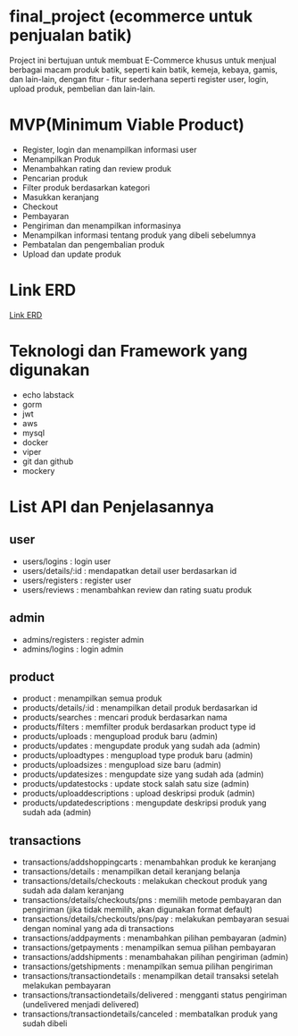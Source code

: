 # final_project (ecommerce untuk penjualan batik)
Project ini bertujuan untuk membuat E-Commerce khusus untuk menjual berbagai macam produk batik, seperti kain batik, kemeja, kebaya, gamis, dan lain-lain, dengan fitur - fitur sederhana seperti register user, login, upload produk, pembelian dan lain-lain.

# MVP(Minimum Viable Product) #


* Register, login dan menampilkan informasi user
* Menampilkan Produk
* Menambahkan rating dan review produk 
* Pencarian produk
* Filter produk berdasarkan kategori
* Masukkan keranjang
* Checkout
* Pembayaran
* Pengiriman dan menampilkan informasinya
* Menampilkan informasi tentang produk yang dibeli sebelumnya
* Pembatalan dan pengembalian produk
* Upload dan update produk

# Link ERD #
[Link ERD](https://drive.google.com/file/d/1W9CN2bIQPpx7rhHZAlgpzt1iT0PkSBaJ/view?usp=sharing)

# Teknologi dan Framework yang digunakan
* echo labstack
* gorm
* jwt
* aws
* mysql
* docker
* viper
* git dan github
* mockery

# List API dan Penjelasannya #
## user ##
* users/logins : login user
* users/details/:id : mendapatkan detail user berdasarkan id
* users/registers : register user
* users/reviews : menambahkan review dan rating suatu produk

## admin ##
* admins/registers : register admin
* admins/logins : login admin

## product ##
* product : menampilkan semua produk
* products/details/:id : menampilkan detail produk berdasarkan id
* products/searches : mencari produk berdasarkan nama
* products/filters : memfilter produk berdasarkan product type id
* products/uploads : mengupload produk baru (admin)
* products/updates : mengupdate produk yang sudah ada (admin)
* products/uploadtypes : mengupload type produk baru (admin)
* products/uploadsizes : mengupload size baru (admin)
* products/updatesizes : mengupdate size yang sudah ada (admin)
* products/updatestocks : update stock salah satu size (admin)
* products/uploaddescriptions : upload deskripsi produk (admin)
* products/updatedescriptions : mengupdate deskripsi produk yang sudah ada (admin)

## transactions ##
* transactions/addshoppingcarts : menambahkan produk ke keranjang
* transactions/details : menampilkan detail keranjang belanja
* transactions/details/checkouts : melakukan checkout produk yang sudah ada dalam keranjang
* transactions/details/checkouts/pns : memilih metode pembayaran dan pengiriman (jika tidak memilih, akan digunakan format default)
* transactions/details/checkouts/pns/pay : melakukan pembayaran sesuai dengan nominal yang ada di transactions
* transactions/addpayments : menambahkan pilihan pembayaran (admin)
* transactions/getpayments : menampilkan semua pilihan pembayaran
* transactions/addshipments : menambahakan pilihan pengiriman (admin)
* transactions/getshipments : menampilkan semua pilihan pengiriman
* transactions/transactiondetails : menampilkan detail transaksi setelah melakukan pembayaran
* transactions/transactiondetails/delivered : mengganti status pengiriman (undelivered menjadi delivered)
* transactions/transactiondetails/canceled : membatalkan produk yang sudah dibeli

